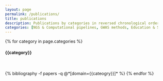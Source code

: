 ```yaml
---
layout: page
permalink: /publications/
title: publications
description: Publications by categories in reversed chronological order. Generated by jekyll-scholar.
categories: [NGS & Computational pipelines, GWAS methods, Education & Scientific communication]
---
```


{% for category in page.categories %}
  <h4 class="year">{{category}}</h4>
  <br/> <br/>
  {% bibliography -f papers -q @*[domain={{cateogry}}]* %}
{% endfor %}


